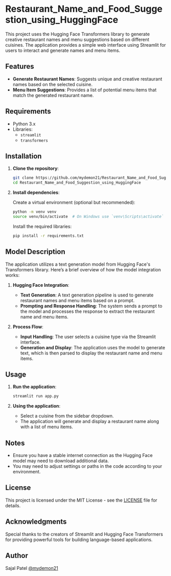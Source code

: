 # Restaurant_Name_and_Food_Suggestion_using_HuggingFace

This project uses the Hugging Face Transformers library to generate creative restaurant names and menu suggestions based on different cuisines. The application provides a simple web interface using Streamlit for users to interact and generate names and menu items.

## Features

- **Generate Restaurant Names**: Suggests unique and creative restaurant names based on the selected cuisine.
- **Menu Item Suggestions**: Provides a list of potential menu items that match the generated restaurant name.

## Requirements

- Python 3.x
- Libraries:
  - `streamlit`
  - `transformers`

## Installation

1. **Clone the repository**:

    ```bash
    git clone https://github.com/mydemon21/Restaurant_Name_and_Food_Suggestion_using_HuggingFace.git
    cd Restaurant_Name_and_Food_Suggestion_using_HuggingFace
    ```

2. **Install dependencies**:

    Create a virtual environment (optional but recommended):

    ```bash
    python -m venv venv
    source venv/bin/activate  # On Windows use `venv\Scripts\activate`
    ```

    Install the required libraries:

    ```bash
    pip install -r requirements.txt
    ```

## Model Description

The application utilizes a text generation model from Hugging Face's Transformers library. Here’s a brief overview of how the model integration works:

1. **Hugging Face Integration**:
    - **Text Generation**: A text generation pipeline is used to generate restaurant names and menu items based on a prompt.
    - **Prompting and Response Handling**: The system sends a prompt to the model and processes the response to extract the restaurant name and menu items.

2. **Process Flow**:
    - **Input Handling**: The user selects a cuisine type via the Streamlit interface.
    - **Generation and Display**: The application uses the model to generate text, which is then parsed to display the restaurant name and menu items.

## Usage

1. **Run the application**:

    ```bash
    streamlit run app.py
    ```

2. **Using the application**:
   - Select a cuisine from the sidebar dropdown.
   - The application will generate and display a restaurant name along with a list of menu items.

## Notes

- Ensure you have a stable internet connection as the Hugging Face model may need to download additional data.
- You may need to adjust settings or paths in the code according to your environment.

## License

This project is licensed under the MIT License - see the [LICENSE](LICENSE) file for details.

## Acknowledgments

Special thanks to the creators of Streamlit and Hugging Face Transformers for providing powerful tools for building language-based applications.

## Author

Sajal Patel [@mydemon21](https://github.com/mydemon21)

